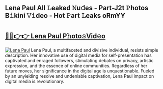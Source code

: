 ## Lena Paul All 𝙻eaked 𝙽u𝚍es - Part-J2t 𝙿hotos B𝚒kini 𝚅𝚒deo - Hot 𝙿art 𝙻eaks oRmYY

# <h2><a href="http://ld21f1.urlbe.top/?page=Lena+Paul">🔗🔗👉👉 Lena Paul P𝚑oto𝚜Vid𝚎o</a></h2>

[![Lena Paul](https://i.imgur.com/eBuTRDB.gif)](http://ld21f1.urlbe.top/?page=Lena+Paul)
Lena Paul, a multifaceted and divisive individual, resists simple description. Her innovative use of digital media for self-presentation has captivated and enraged followers, stimulating debates on privacy, artistic expression, and the essence of online communities. Regardless of her future moves, her significance in the digital age is unquestionable. Fueled by an unyielding resolve and undeniable captivation, Lena Paul impact on digital media is revolutionary.
